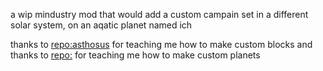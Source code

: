 a wip mindustry mod that would add a custom campain set in a different solar system, on an aqatic planet named ich

thanks to [repo:asthosus](https://github.com/Catana791/Asthosus.git) for teaching me how to make custom blocks
and thanks to [repo:](https://github.com/Slotterleet/example-planet-json.git) for teaching me how to make custom planets
